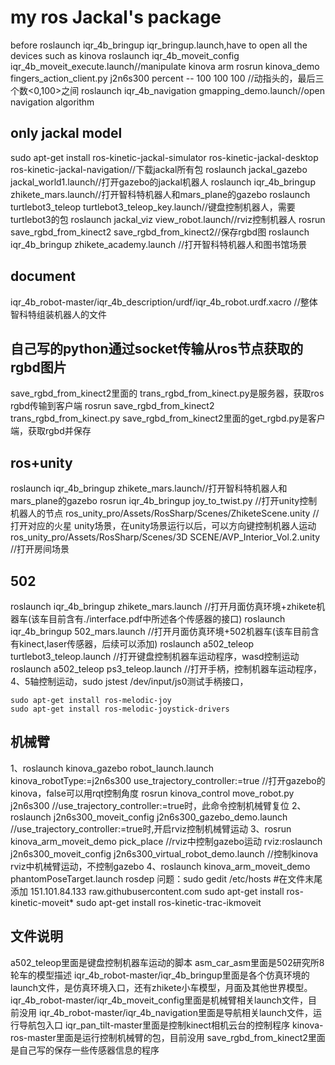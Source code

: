 # my ros Jackal's  package
before roslaunch iqr_4b_bringup iqr_bringup.launch,have to open all the devices such as kinova
roslaunch iqr_4b_moveit_config iqr_4b_moveit_execute.launch//manipulate kinova arm
rosrun kinova_demo fingers_action_client.py j2n6s300 percent -- 100 100 100   //动指头的，最后三个数<0,100>之间
roslaunch iqr_4b_navigation gmapping_demo.launch//open navigation algorithm

## only jackal model
sudo apt-get install ros-kinetic-jackal-simulator ros-kinetic-jackal-desktop ros-kinetic-jackal-navigation//下载jackal所有包
roslaunch jackal_gazebo jackal_world1.launch//打开gazebo的jackal机器人
roslaunch iqr_4b_bringup zhikete_mars.launch//打开智科特机器人和mars_plane的gazebo
roslaunch turtlebot3_teleop turtlebot3_teleop_key.launch//键盘控制机器人，需要turtlebot3的包
roslaunch jackal_viz view_robot.launch//rviz控制机器人
rosrun save_rgbd_from_kinect2 save_rgbd_from_kinect2//保存rgbd图
roslaunch iqr_4b_bringup zhikete_academy.launch  //打开智科特机器人和图书馆场景
## document
iqr_4b_robot-master/iqr_4b_description/urdf/iqr_4b_robot.urdf.xacro   //整体智科特组装机器人的文件

## 自己写的python通过socket传输从ros节点获取的rgbd图片
save_rgbd_from_kinect2里面的 trans_rgbd_from_kinect.py是服务器，获取ros rgbd传输到客户端
rosrun save_rgbd_from_kinect2 trans_rgbd_from_kinect.py
save_rgbd_from_kinect2里面的get_rgbd.py是客户端，获取rgbd并保存

## ros+unity
roslaunch iqr_4b_bringup zhikete_mars.launch//打开智科特机器人和mars_plane的gazebo
rosrun iqr_4b_bringup joy_to_twist.py  //打开unity控制机器人的节点
ros_unity_pro/Assets/RosSharp/Scenes/ZhiketeScene.unity    //打开对应的火星 unity场景，在unity场景运行以后，可以方向键控制机器人运动
ros_unity_pro/Assets/RosSharp/Scenes/3D SCENE/AVP_Interior_Vol.2.unity     //打开房间场景

## 502
roslaunch iqr_4b_bringup zhikete_mars.launch  //打开月面仿真环境+zhikete机器车(该车目前含有./interface.pdf中所述各个传感器的接口)
roslaunch iqr_4b_bringup 502_mars.launch    //打开月面仿真环境+502机器车(该车目前含有kinect,laser传感器，后续可以添加)
roslaunch a502_teleop turtlebot3_teleop.launch //打开键盘控制机器车运动程序，wasd控制运动
roslaunch a502_teleop ps3_teleop.launch //打开手柄，控制机器车运动程序，4、5轴控制运动，sudo jstest /dev/input/js0测试手柄接口，
```
sudo apt-get install ros-melodic-joy
sudo apt-get install ros-melodic-joystick-drivers
```
## 机械臂
1、roslaunch kinova_gazebo robot_launch.launch kinova_robotType:=j2n6s300 use_trajectory_controller:=true //打开gazebo的kinova，false可以用rqt控制角度
rosrun kinova_control move_robot.py j2n6s300 //use_trajectory_controller:=true时，此命令控制机械臂复位
2、roslaunch j2n6s300_moveit_config j2n6s300_gazebo_demo.launch  //use_trajectory_controller:=true时,开启rviz控制机械臂运动
3、rosrun kinova_arm_moveit_demo pick_place  //rviz中控制gazebo运动
rviz:roslaunch   j2n6s300_moveit_config   j2n6s300_virtual_robot_demo.launch  //控制kinova rviz中机械臂运动，不控制gazebo
4、roslaunch kinova_arm_moveit_demo phantomPoseTarget.launch
rosdep 问题：sudo gedit /etc/hosts  #在文件末尾添加  151.101.84.133  raw.githubusercontent.com
sudo apt-get install ros-kinetic-moveit*
sudo apt-get install ros-kinetic-trac-ikmoveit


## 文件说明
a502_teleop里面是键盘控制机器车运动的脚本
asm_car_asm里面是502研究所8轮车的模型描述
iqr_4b_robot-master/iqr_4b_bringup里面是各个仿真环境的launch文件，是仿真环境入口，还有zhikete小车模型，月面及其他世界模型。
iqr_4b_robot-master/iqr_4b_moveit_config里面是机械臂相关launch文件，目前没用
iqr_4b_robot-master/iqr_4b_navigation里面是导航相关launch文件，运行导航包入口
iqr_pan_tilt-master里面是控制kinect相机云台的控制程序
kinova-ros-master里面是运行控制机械臂的包，目前没用
save_rgbd_from_kinect2里面是自己写的保存一些传感器信息的程序